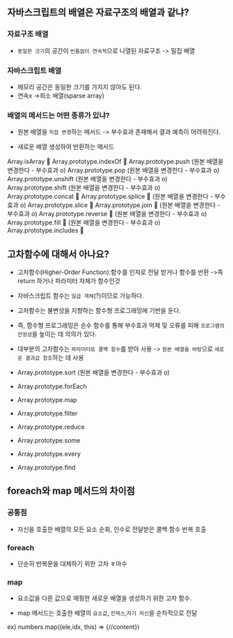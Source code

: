 ## 자바스크립트의 배열은 자료구조의 배열과 같냐?

### 자료구조 배열

- `동일한 크기`의 공간이 `빈틈없이 연속적`으로 나열된 자료구조
  -> 밀집 배열

### 자바스크립트 배열

- 메모리 공간은 동일한 크기를 가지지 않아도 된다.
- 연속x
  ->희소 배열(sparse array)

### 배열의 메서드는 어떤 종류가 있냐?

- 원본 배열을 `직접 변경`하는 메서드
  -> 부수효과 존재해서 결과 예측이 어려워진다.

- 새로운 배열 생성하여 반환하는 메서드

Array.isArray 🌟
Array.prototype.indexOf 🌟
Array.prototype.push (원본 배열을 변경한다 - 부수효과 o)
Array.prototype.pop (원본 배열을 변경한다 - 부수효과 o)
Array.prototype.unshift (원본 배열을 변경한다 - 부수효과 o)
Array.prototype.shift (원본 배열을 변경한다 - 부수효과 o)
Array.prototype.concat 🌟
Array.prototype.splice 🌟 (원본 배열을 변경한다 - 부수효과 o)
Array.prototype.slice 🌟
Array.prototype.join 🌟 (원본 배열을 변경한다 - 부수효과 o)
Array.prototype.reverse 🌟 (원본 배열을 변경한다 - 부수효과 o)
Array.prototype.fill 🌟 (원본 배열을 변경한다 - 부수효과 o)
Array.prototype.includes 🌟

## 고차함수에 대해서 아나요?

- 고차함수(Higher-Order Function):함수를 인자로 전달 받거나 함수를 반환
  ->즉 return 하거나 파라미터 자체가 함수인것

- 자바스크립트 함수는 `일급 객체`(?)이므로 가능하다.

- 고차함수는 불변성을 지향하는 함수형 프로그래밍에 기반을 둔다.
- 즉, 함수형 프로그래밍은 순수 함수를 통해 부수효과 억제 및 오류를 피해 `프로그램의 안정성`을 높이는 데 의의가 있다.

- 대부분의 고차함수는 `파라미터로 콜백 함수`를 받아 사용 -> `원본 배열을 바탕`으로 `새로운 결과값 창조`하는 데 사용

- Array.prototype.sort (원본 배열을 변경한다 - 부수효과 o)

- Array.prototype.forEach

- Array.prototype.map

- Array.prototype.filter

- Array.prototype.reduce

- Array.prototype.some

- Array.prototype.every

- Array.prototype.find

## foreach와 map 메서드의 차이점

### 공통점

- 자신을 호출한 배열의 모든 요소 순회, 인수로 전달받은 콜백 함수 반복 호출

### foreach

- 단순히 반복문을 대체하기 위한 고차 ㅎ마수

### map

- 요소값을 다른 값으로 매핑한 새로운 배열을 생성하기 위한 고차 함수.

- map 메서드는 호출한 배열의 `요소값`, `인덱스`,`자기 자신`을 순차적으로 전달

ex)
numbers.map((ele,idx, this) => {//content})
